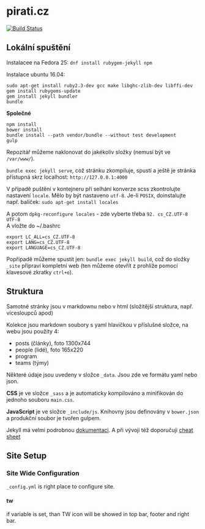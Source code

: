 # pirati.cz

[![Build Status](https://api.travis-ci.org/pirati-web/pirati.cz.svg?branch=gh-pages)](https://travis-ci.org/pirati-web/pirati.cz)

## Lokální spuštění

Instalacee na Fedora 25: `dnf install rubygem-jekyll npm`

Instalace ubuntu 16.04:

```
sudo apt-get install ruby2.3-dev gcc make libghc-zlib-dev libffi-dev
gem install rubygems-update
gem install jekyll bundler
bundle
```

**Společné**

```
npm install
bower install
bundle install --path vendor/bundle --without test development
gulp
```

Repozitář můžeme naklonovat do jakékoliv složky (nemusí být ve `/var/www/`).

`bundle exec jekyll serve`, což stránku zkompiluje, spustí a ještě je stránka přístupná skrz localhost: `http://127.0.0.1:4000`

V případě puštění v kontejneru při selhání konverze scss zkontrolujte nastavení `locale`. Mělo by být nastaveno `utf-8`.
Je-li `POSIX`, doinstalujte např. balíček:
`sudo apt-get install locales`

A potom `dpkg-reconfigure locales` - zde vyberte třeba `92. cs_CZ.UTF-8 UTF-8`  
A vložte do ~/.bashrc
```
export LC_ALL=cs_CZ.UTF-8
export LANG=cs_CZ.UTF-8
export LANGUAGE=cs_CZ.UTF-8
```

Popřípadě můžeme spustit jen: `bundle exec jekyll build`, což do složky `_site` připraví kompletní web (ten můžeme otevřít z prohlíže pomocí klavesové zkratky `ctrl+o`).


## Struktura

Samotné stránky jsou v markdownu nebo v html (složitější struktura, např. vícesloupců apod)

Kolekce jsou markdown soubory s yaml hlavičkou v příslušné složce, na webu jsou použity 4:

- posts (články), foto 1300x744
- people (lidé), foto 165x220
- program
- teams (týmy)

Některé údaje jsou uvedeny v složce `_data`. Jsou zde ve formátu yaml nebo json.

**CSS** je ve složce `_sass` a je automaticky kompilováno a minifikován do jednoho souboru `main.css`.

**JavaScript** je ve složce `_include/js`. Knihovny jsou definovány v `bower.json` a produkční soubor je tvořen gulpem.

Jekyll má velmi podrobnou [dokumentaci](http://jekyllrb.com/docs/home/). A při vývoji též doporučuji [cheat sheet](http://jekyll.tips/jekyll-cheat-sheet/)


## Site Setup

### Site Wide Configuration

`_config.yml` is right place to configure site.

#### tw

if variable is set, than TW icon will be showed in top bar, footer and right bar.